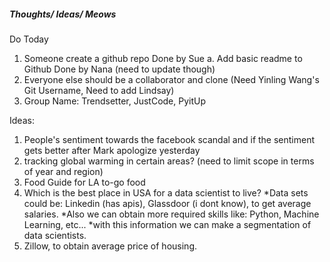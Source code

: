 ##### Thoughts/ Ideas/ Meows


Do Today


1. Someone create a github repo
  Done by Sue
	a. Add basic readme to Github
  Done by Nana (need to update though)
2. Everyone else should be a collaborator and clone
 (Need Yinling Wang's Git Username, Need to add Lindsay)
3. Group Name: Trendsetter, JustCode, PyitUp


Ideas:

1.  People's sentiment towards the facebook scandal
 and if the sentiment gets better after Mark apologize yesterday
2.  tracking global warming in certain areas? (need to limit scope in terms of year and region)
3.  Food Guide for LA to-go food
4.  Which is the best place in USA for a data scientist to live?
	*Data sets could be: Linkedin (has apis), Glassdoor (i dont know), to get average salaries. 
	*Also we can obtain more required skills like: Python, Machine Learning, etc... 
	*with this information we can make a segmentation of data scientists.
5.  Zillow, to obtain average price of housing.
